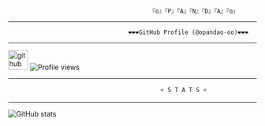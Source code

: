                                             『o』『P』『A』『N』『D』『A』『o』

---
                                      ❤️❤️❤️GitHub Profile (@opandao-oo)❤️❤️❤️
---

[<img src='https://cdn.jsdelivr.net/npm/simple-icons@3.0.1/icons/github.svg' alt='github' height='40'>](https://github.com/opandao-oo)  ![Profile views](https://gpvc.arturio.dev/opandao-oo)

---
                                               ⭐ S T A T S ⭐
---
![GitHub stats](https://github-readme-stats.vercel.app/api?username=opandao-oo&show_icons=true)
